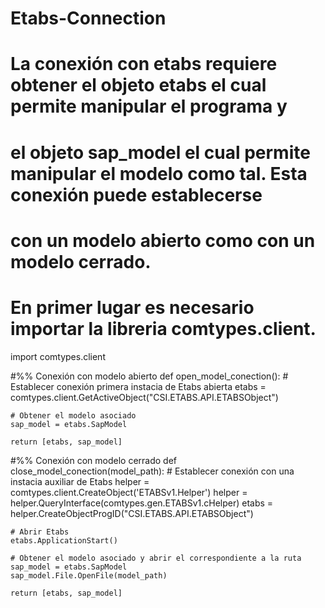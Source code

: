 # Etabs-Connection


# La conexión con etabs requiere obtener el objeto etabs el cual permite manipular el programa y
# el objeto sap_model el cual permite manipular el modelo como tal. Esta conexión puede establecerse 
# con un modelo abierto como con un modelo cerrado.

# En primer lugar es necesario importar la libreria comtypes.client.
import comtypes.client 

#%% Conexión con modelo abierto
def open_model_conection():
    # Establecer conexión primera instacia de Etabs abierta
    etabs = comtypes.client.GetActiveObject("CSI.ETABS.API.ETABSObject")
    
    # Obtener el modelo asociado
    sap_model = etabs.SapModel
    
    return [etabs, sap_model]

#%% Conexión con modelo cerrado
def close_model_conection(model_path):
    # Establecer conexión con una instacia auxiliar de Etabs
    helper = comtypes.client.CreateObject('ETABSv1.Helper')
    helper = helper.QueryInterface(comtypes.gen.ETABSv1.cHelper)
    etabs = helper.CreateObjectProgID("CSI.ETABS.API.ETABSObject")
    
    # Abrir Etabs
    etabs.ApplicationStart()
    
    # Obtener el modelo asociado y abrir el correspondiente a la ruta
    sap_model = etabs.SapModel
    sap_model.File.OpenFile(model_path)
    
    return [etabs, sap_model]
